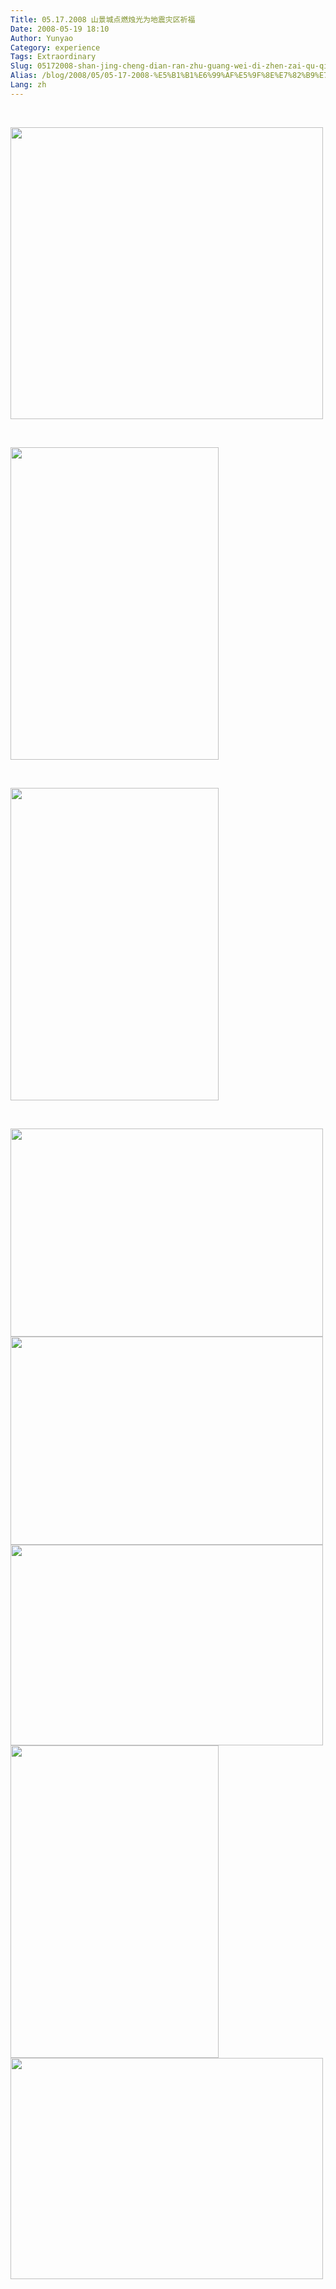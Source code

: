 ```yaml
---
Title: 05.17.2008 山景城点燃烛光为地震灾区祈福
Date: 2008-05-19 18:10
Author: Yunyao
Category: experience
Tags: Extraordinary
Slug: 05172008-shan-jing-cheng-dian-ran-zhu-guang-wei-di-zhen-zai-qu-qi-fu
Alias: /blog/2008/05/05-17-2008-%E5%B1%B1%E6%99%AF%E5%9F%8E%E7%82%B9%E7%87%83%E7%83%9B%E5%85%89%E4%B8%BA%E5%9C%B0%E9%9C%87%E7%81%BE%E5%8C%BA%E7%A5%88%E7%A6%8F
Lang: zh
---
```

 

<img src="http://farm4.static.flickr.com/3121/2506249710_912d9226f3.jpg?v=0" width="500" height="467" />

 

<img src="http://farm4.static.flickr.com/3046/2503985296_527c0c5ac1.jpg?v=0" width="333" height="500" />

 

<img src="http://farm3.static.flickr.com/2183/2503969608_feee4cbf5a.jpg?v=0" width="333" height="500" />

 

<img src="http://farm3.static.flickr.com/2235/2503099081_ec31087d2b.jpg?v=0" width="500" height="333" /><img src="http://farm3.static.flickr.com/2016/2503107987_c7bc4fcb25.jpg?v=0" width="500" height="333" /><img src="http://farm3.static.flickr.com/2339/2503109679_be30af353d.jpg?v=1211220396" width="500" height="321" /><img src="http://farm3.static.flickr.com/2016/2503096029_9367eb967e.jpg?v=0" width="333" height="500" /><img src="http://farm3.static.flickr.com/2121/2503900130_242ba93cc1.jpg?v=1211218878" width="500" height="354" />

 
